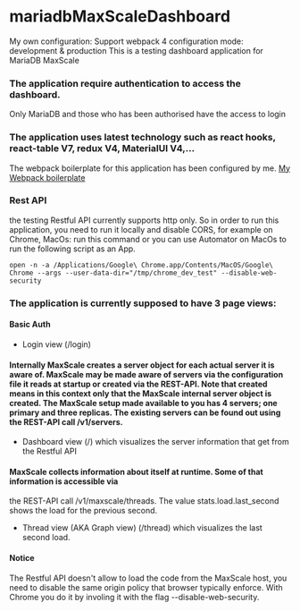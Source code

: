 # mariadbMaxScaleDashboard
My own configuration: Support webpack 4 configuration mode: development & production
This is a testing dashboard application for MariaDB MaxScale

### The application require authentication to access the dashboard.
Only MariaDB and those who has been authorised have the access to login

### The application uses latest technology such as react hooks, react-table V7, redux V4, MaterialUI V4,...
The webpack boilerplate for this application has been configured by me.
[My Webpack boilerplate ](https://github.com/duongthienlee/webpack-react-from-scratch)


### Rest API
the testing Restful API currently supports http only.
So in order to run this application, you need to run it locally and disable CORS, for example on Chrome, MacOs:
run this command or you can use Automator on MacOs to run the following script as an App.

`open -n -a /Applications/Google\ Chrome.app/Contents/MacOS/Google\ Chrome --args --user-data-dir="/tmp/chrome_dev_test" --disable-web-security`

### The application is currently supposed to have 3 page views:
#### Basic Auth
* Login view (/login)

#### Internally MaxScale creates a server object for each actual server it is aware of. MaxScale may be made aware of servers via the configuration file it reads at startup or created via the REST-API. Note that created means in this context only that the MaxScale internal server object is created. The MaxScale setup made available to you has 4 servers; one primary and three replicas. The existing servers can be found out using the REST-API call /v1/servers.
* Dashboard view (/) which visualizes the server information that get from the Restful API

#### MaxScale collects information about itself at runtime. Some of that information is accessible via
the REST-API call /v1/maxscale/threads. The value stats.load.last_second shows the load
for the previous second.
* Thread view (AKA Graph view) (/thread) which visualizes the last second load.

#### Notice
The Restful API doesn't allow to load the code from the MaxScale host, you need to disable
the same origin policy that browser typically enforce. With Chrome you do it by involing it
with the flag --disable-web-security.
